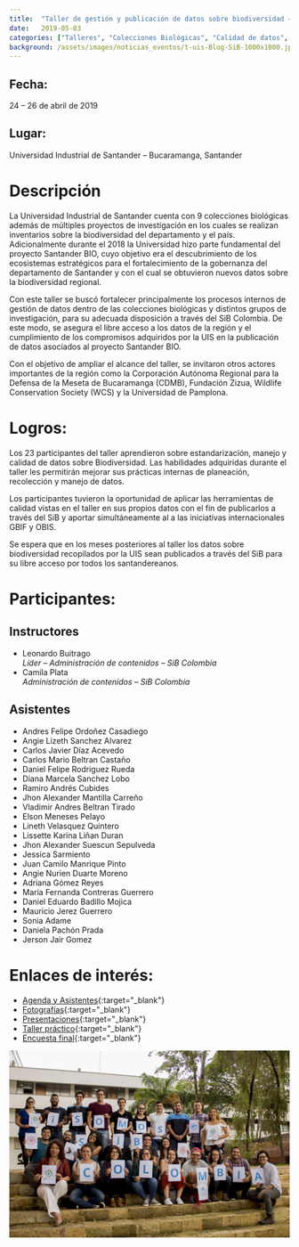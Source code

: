 ```yaml
---
title:  "Taller de gestión y publicación de datos sobre biodiversidad – Universidad Industrial de Santander"
date:   2019-05-03
categories: ["Talleres", "Colecciones Biológicas", "Calidad de datos", "Santander", "2019"]
background: /assets/images/noticias_eventos/t-uis-Blog-SiB-1000x1000.jpg
---
```


## Fecha:
24 – 26 de abril de 2019

## Lugar:
Universidad Industrial de Santander – Bucaramanga, Santander

# Descripción

La Universidad Industrial de Santander cuenta con 9 colecciones biológicas además de múltiples proyectos de investigación en los cuales se realizan inventarios sobre la biodiversidad del departamento y el país. Adicionalmente durante el 2018 la Universidad hizo parte fundamental del proyecto Santander BIO, cuyo objetivo era el descubrimiento de los ecosistemas estratégicos para el fortalecimiento de la gobernanza del departamento de Santander y con el cual se obtuvieron nuevos datos sobre la biodiversidad regional.

Con este taller se buscó fortalecer principalmente los procesos internos de gestión de datos dentro de las colecciones biológicas y distintos grupos de investigación, para su adecuada disposición a través del SiB Colombia. De este modo, se asegura el libre acceso a los datos de la región y el cumplimiento de los compromisos adquiridos por la UIS en la publicación de datos asociados al proyecto Santander BIO.

Con el objetivo de ampliar el alcance del taller, se invitaron otros actores importantes de la región como la Corporación Autónoma Regional para la Defensa de la Meseta de Bucaramanga (CDMB), Fundación Zizua, Wildlife Conservation Society (WCS) y la Universidad de Pamplona.


# Logros:

Los 23 participantes del taller aprendieron sobre estandarización, manejo y calidad de datos sobre Biodiversidad. Las habilidades adquiridas durante el taller les permitirán mejorar sus prácticas internas de planeación, recolección y manejo de datos.

Los participantes tuvieron la oportunidad de aplicar las herramientas de calidad vistas en el taller en sus propios datos con el fin de publicarlos a través del SiB y aportar simultáneamente al a las iniciativas internacionales GBIF y OBIS.

Se espera que en los meses posteriores al taller los datos sobre biodiversidad recopilados por la UIS sean publicados a través del SiB para su libre acceso por todos los santandereanos.


# Participantes:

## Instructores

- Leonardo Buitrago  
  *Líder – Administración de contenidos – SiB Colombia*
- Camila Plata  
  *Administración de contenidos – SiB Colombia*
   
## Asistentes

 - Andres Felipe Ordoñez Casadiego
 - Angie Lizeth Sanchez Alvarez
 - Carlos Javier Díaz Acevedo
 - Carlos Mario Beltran Castaño
 - Daniel Felipe Rodriguez Rueda
 - Diana Marcela Sanchez Lobo
 - Ramiro Andrés Cubides
 - Jhon Alexander Mantilla Carreño
 - Vladimir Andres Beltran Tirado
 - Elson Meneses Pelayo
 - Lineth Velasquez Quintero
 - Lissette Karina Liñan Duran
 - Jhon Alexander Suescun Sepulveda
 - Jessica Sarmiento
 - Juan Camilo Manrique Pinto
 - Angie Nurien Duarte Moreno
 - Adriana Gómez Reyes
 - María Fernanda Contreras Guerrero
 - Daniel Eduardo Badillo Mojica
 - Mauricio Jerez Guerrero
 - Sonia Adame
 - Daniela Pachón Prada
 - Jerson Jair Gomez
 
# Enlaces de interés:

- [Agenda y Asistentes](https://drive.google.com/drive/folders/180hI-X-cYXC-7CGZyvX2ehouiCUjN_vY){:target="_blank"}
- [Fotografías](https://drive.google.com/drive/folders/1ISb8tgud6h4IWkafg_KlwxaBCY3Pnj--){:target="_blank"}
- [Presentaciones](https://drive.google.com/drive/folders/1D6WBxuX70knQGxHxKtdUVBRlC5Wa7GUW){:target="_blank"}
- [Taller práctico](https://drive.google.com/drive/folders/1icKScrp3kb7LM3JqnFBtXo_UxUAR1UFy){:target="_blank"}
- [Encuesta final](https://drive.google.com/file/d/1fJaLZFmwxZaA1ILI-pXN3QzlmiPr5o1O/view){:target="_blank"}

![My helpful screenshot](/assets/images/noticias_eventos/universidad_industrial_de_santander/IMG_003-1024x683.jpg)
